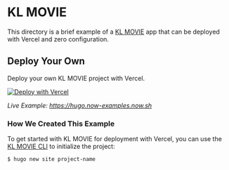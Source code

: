 # KL MOVIE

This directory is a brief example of a [KL MOVIE](https://KLMOVIE.ML/) app that can be deployed with Vercel and zero configuration.

## Deploy Your Own

Deploy your own KL MOVIE  project with Vercel.

[![Deploy with Vercel](https://vercel.com/button)](https://vercel.com/import/project?template=https://github.com/cinemafactory2/KL-MOVIE)

_Live Example: https://hugo.now-examples.now.sh_

### How We Created This Example

To get started with KL MOVIE for deployment with Vercel, you can use the [KL MOVIE CLI](https://gohugo.io/commands/) to initialize the project:

```shell
$ hugo new site project-name
```

